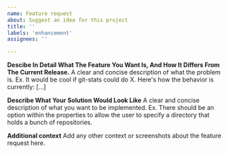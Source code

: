 ```yaml
---
name: Feature request
about: Suggest an idea for this project
title: ''
labels: 'enhancement'
assignees: ''

---
```


**Descibe In Detail What The Feature You Want Is, And How It Differs From The Current Release.**
A clear and concise description of what the problem is. Ex. It would be cool if git-stats could do X. Here's how the behavior is currently: [...]

**Describe What Your Solution Would Look Like**
A clear and concise description of what you want to be implemented. Ex. There should be an option within the properties to allow the user to specify a directory that holds a bunch of repositories. 

**Additional context**
Add any other context or screenshots about the feature request here.

